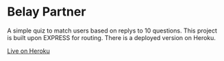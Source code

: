# Belay Partner

A simple quiz to match users based on replys to 10 questions. This project is built upon EXPRESS for routing. There is a deployed version on Heroku.

[Live on Heroku](https://safe-thicket-58169.herokuapp.com/)

